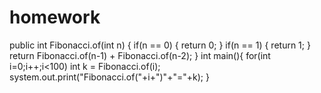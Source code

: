 # homework
public int Fibonacci.of(int n) {
        if(n == 0) {
            return 0;
        }
        if(n == 1) {
            return 1;
        }
        return Fibonacci.of(n-1) + Fibonacci.of(n-2);
}
int main(){
for(int i=0;i++;i<100)
  int k = Fibonacci.of(i);
  system.out.print("Fibonacci.of("+i+")"+"="+k);
}
